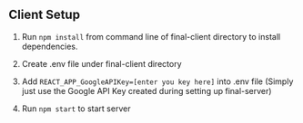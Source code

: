 ## Client Setup 

1. Run `npm install` from command line of final-client directory to install dependencies.

2. Create .env file under final-client directory

3. Add 
  `REACT_APP_GoogleAPIKey=[enter you key here]`
  into .env file 
  (Simply just use the Google API Key created during setting up final-server)

4. Run `npm start` to start server
